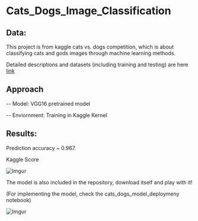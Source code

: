 # Cats_Dogs_Image_Classification

## Data:

This project is from kaggle cats vs. dogs competition, which is about classifying cats and gods images through machine learning methods. 

Detailed descriptions and datasets (including training and testing) are here [link](https://www.kaggle.com/c/dogs-vs-cats/data)

## Approach 

-- Model: VGG16 pretrained model 

-- Enviornment: Training in Kaggle Kernel


## Results:

Prediction accuracy ~ 0.967.

Kaggle Score

![Imgur](https://imgur.com/HsvVWBG)


The model is also included in the repository, download itself and play with it!

(For implementing the model, check the cats_dogs_model_deploymeny notebook)


![Imgur](https://i.imgur.com/WFZdmpU.jpg)


